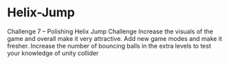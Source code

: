 # Helix-Jump
Challenge 7 – Polishing Helix Jump Challenge Increase the visuals of the game and overall make it very attractive. Add new game modes and make it fresher. Increase the number of bouncing balls in the extra levels to test your knowledge of unity collider
